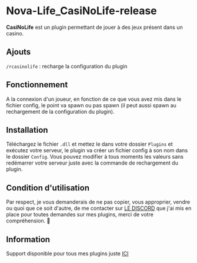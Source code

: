 # Nova-Life_CasiNoLife-release
**CasiNoLife** est un plugin permettant de jouer à des jeux présent dans un casino.

## Ajouts
`/rcasinolife` : recharge la configuration du plugin

## Fonctionnement
A la connexion d'un joueur, en fonction de ce que vous avez mis dans le fichier config, le point va spawn ou pas spawn (il peut aussi spawn au rechargement de la configuration du plugin).

## Installation
Téléchargez le fichier `.dll` et mettez le dans votre dossier `Plugins` et exécutez votre serveur, le plugin va créer un fichier config à son nom dans le dossier `Config`. Vous pouvez modifier à tous moments les valeurs sans redémarrer votre serveur juste avec la commande de rechargement du plugin.

## Condition d'utilisation
Par respect, je vous demanderais de ne pas copier, vous approprier, vendre ou quoi que ce soit d'autre, de me contacter sur [LE DISCORD](https://discord.gg/JmsMQdjvC7) que j'ai mis en place pour toutes demandes sur mes plugins, merci de votre compréhension. 🙂

## Information
Support disponible pour tous mes plugins juste [ICI](https://discord.gg/JmsMQdjvC7)
